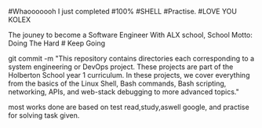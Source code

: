 #Whaooooooh I just completed #100% #SHELL #Practise.
#LOVE YOU KOLEX

The jouney to become a Software Engineer With ALX school,
School Motto: Doing The Hard # Keep Going

git commit -m "This repository contains directories each corresponding to a system engineering or DevOps project. These projects are part of the Holberton School year 1 curriculum. In these projects, we cover everything from the basics of the Linux Shell, Bash commands, Bash scripting, networking, APIs, and web-stack debugging to more advanced topics."

most works done are based on test read,study,aswell google, and practise
for solving task given.
